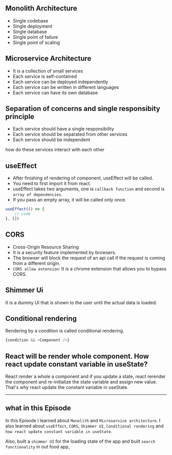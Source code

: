 ## Monolith Architecture
- Single codebase
- Single deployment
- Single database
- Single point of failure
- Single point of scaling

## Microservice Architecture
- It is a collection of small services
- Each service is self-contained
- Each service can be deployed independently
- Each service can be written in different languages
- Each service can have its own database

## Separation of concerns and single responsibity principle
- Each service should have a single responsibility
- Each service should be separated from other services
- Each service should be independent

how do these services interact with each other


## useEffect
- After finishing of rendering of component, useEffect will be called.
- You need to first import it from react.
- useEffect takes two arguments, one is `callback function` and second is `array of dependencies`.
- If you pass an empty array, it will be called only once.
```JavaScript
useEffect(() => {
    // code
}, [])
```

## CORS
- Cross-Origin Resource Sharing
- It is a security feature implemented by browsers.
- The browser will block the request of an api call if the request is coming from a different origin.
- `CORS allow extension`: It is a chrome extension that allows you to bypass CORS.

## Shimmer Ui
It is a dummy UI that is shown to the user until the actual data is loaded.

## Conditional rendering
Rendering by a condition is called conditional rendering.
```JavaScript
{condition && <Component />}
```

## React will be render whole component. How react update constant variable in useState?
React render a whole a component and if you update a state, react rerender the component and re-initialize the state variable and assign new value. That's why react update the constant variable in useState.

---

## what in this Episode
In this Episode I learned about `Monolith` and `Microservice architecture`. I also learned about `useEffect`, `CORS`, `Shimmer UI`, `Conditional rendering` and `how react update constant variable in useState`.

Also, built a `shimmer UI` for the loading state of the app and built `search functionality` in out food app, 
